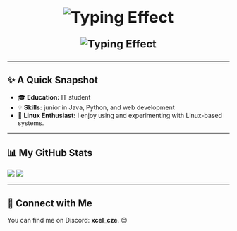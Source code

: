 <h1 align="center" style="font-weight: bold; font-size: 36px;">
  <img src="https://readme-typing-svg.herokuapp.com/?font=Fira+Code&pause=2000&color=00FFFF&width=435&lines=Hi%2C+%20%F0%9F%91%8B%20+I%27m+Franti%C5%A1ek+Vojta" alt="Typing Effect" style="vertical-align: middle;">
  <p style="font-size: 24px;">
    <img src="https://readme-typing-svg.herokuapp.com/?font=Fira+Code&pause=2000&color=00FFFF&width=435&lines=I+use+Arch+btw" alt="Typing Effect" style="vertical-align: middle;">
  </p>
</h1>




---

## ✨ A Quick Snapshot

- 🎓 **Education:** IT student
- 💡 **Skills:** junior in Java, Python, and web development  
- 🐧 **Linux Enthusiast:** I enjoy using and experimenting with Linux-based systems.  

---

## 📊 My GitHub Stats  

<img src="https://github-readme-stats.vercel.app/api/top-langs/?username=Frantisek-Vojta&langs_count=4&layout=compact&theme=react" />  
<img src="https://github-readme-stats.vercel.app/api?username=Frantisek-Vojta&count_private=true&show_icons=true&theme=react&rank_icon=github&border_radius=10" />  

---

## 🤝 Connect with Me  

You can find me on Discord: **xcel_cze**. 😊
